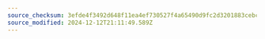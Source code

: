 ```yaml
---
source_checksum: 3efde4f3492d648f11ea4ef730527f4a65490d9fc2d3201883cebc7f0b63f7da
source_modified: 2024-12-12T21:11:49.589Z
---
```


